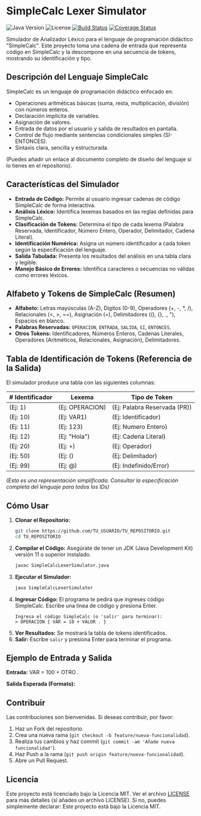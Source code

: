 # SimpleCalc Lexer Simulator

![Java Version](https://img.shields.io/badge/Java-11+-blue.svg)
![License](https://img.shields.io/badge/License-MIT-green.svg)
[![Build Status](https://img.shields.io/badge/Build-Passing-brightgreen.svg)](#) <!-- Reemplazar con tu badge de build real -->
[![Coverage Status](https://img.shields.io/badge/Coverage-N/A-lightgrey.svg)](#) <!-- Reemplazar con tu badge de coverage real -->

Simulador de Analizador Léxico para el lenguaje de programación didáctico "SimpleCalc". Este proyecto toma una cadena de entrada que representa código en SimpleCalc y la descompone en una secuencia de tokens, mostrando su identificación y tipo.

## Descripción del Lenguaje SimpleCalc

SimpleCalc es un lenguaje de programación didáctico enfocado en:
*   Operaciones aritméticas básicas (suma, resta, multiplicación, división) con números enteros.
*   Declaración implícita de variables.
*   Asignación de valores.
*   Entrada de datos por el usuario y salida de resultados en pantalla.
*   Control de flujo mediante sentencias condicionales simples (SI-ENTONCES).
*   Sintaxis clara, sencilla y estructurada.

(Puedes añadir un enlace al documento completo de diseño del lenguaje si lo tienes en el repositorio).

## Características del Simulador

*   **Entrada de Código:** Permite al usuario ingresar cadenas de código SimpleCalc de forma interactiva.
*   **Análisis Léxico:** Identifica lexemas basados en las reglas definidas para SimpleCalc.
*   **Clasificación de Tokens:** Determina el tipo de cada lexema (Palabra Reservada, Identificador, Número Entero, Operador, Delimitador, Cadena Literal).
*   **Identificación Numérica:** Asigna un número identificador a cada token según la especificación del lenguaje.
*   **Salida Tabulada:** Presenta los resultados del análisis en una tabla clara y legible.
*   **Manejo Básico de Errores:** Identifica caracteres o secuencias no válidas como errores léxicos.

## Alfabeto y Tokens de SimpleCalc (Resumen)

*   **Alfabeto:** Letras mayúsculas (A-Z), Dígitos (0-9), Operadores (+, -, \*, /), Relacionales (<, >, ==), Asignación (=), Delimitadores ((), {}, ., "), Espacios en blanco.
*   **Palabras Reservadas:** `OPERACION`, `ENTRADA`, `SALIDA`, `SI`, `ENTONCES`.
*   **Otros Tokens:** Identificadores, Números Enteros, Cadenas Literales, Operadores (Aritméticos, Relacionales, Asignación), Delimitadores.

## Tabla de Identificación de Tokens (Referencia de la Salida)

El simulador produce una tabla con las siguientes columnas:

| # Identificador | Lexema               | Tipo de Token             |
|-----------------|----------------------|---------------------------|
| (Ej: 1)         | (Ej: OPERACION)      | (Ej: Palabra Reservada (PR))|
| (Ej: 10)        | (Ej: VAR1)           | (Ej: Identificador)       |
| (Ej: 11)        | (Ej: 123)            | (Ej: Numero Entero)       |
| (Ej: 12)        | (Ej: "Hola")         | (Ej: Cadena Literal)      |
| (Ej: 20)        | (Ej: +)              | (Ej: Operador)            |
| (Ej: 50)        | (Ej: ()              | (Ej: Delimitador)         |
| (Ej: 99)        | (Ej: @)              | (Ej: Indefinido/Error)    |

*(Esta es una representación simplificada. Consultar la especificación completa del lenguaje para todos los IDs)*

## Cómo Usar

1.  **Clonar el Repositorio:**
    ```bash
    git clone https://github.com/TU_USUARIO/TU_REPOSITORIO.git
    cd TU_REPOSITORIO
    ```
2.  **Compilar el Código:**
    Asegúrate de tener un JDK (Java Development Kit) versión 11 o superior instalado.
    ```bash
    javac SimpleCalcLexerSimulator.java
    ```
3.  **Ejecutar el Simulador:**
    ```bash
    java SimpleCalcLexerSimulator
    ```
4.  **Ingresar Código:**
    El programa te pedirá que ingreses código SimpleCalc. Escribe una línea de código y presiona Enter.
    ```
    Ingresa el código SimpleCalc (o 'salir' para terminar):
    > OPERACION { VAR = 10 + VALOR . }
    ```
5.  **Ver Resultados:**
    Se mostrará la tabla de tokens identificados.
6.  **Salir:**
    Escribe `salir` y presiona Enter para terminar el programa.

## Ejemplo de Entrada y Salida

**Entrada:**
VAR = 100 + OTRO .

**Salida Esperada (Formato):**

## Contribuir

Las contribuciones son bienvenidas. Si deseas contribuir, por favor:
1.  Haz un Fork del repositorio.
2.  Crea una nueva rama (`git checkout -b feature/nueva-funcionalidad`).
3.  Realiza tus cambios y haz commit (`git commit -am 'Añade nueva funcionalidad'`).
4.  Haz Push a la rama (`git push origin feature/nueva-funcionalidad`).
5.  Abre un Pull Request.

## Licencia

Este proyecto está licenciado bajo la Licencia MIT. Ver el archivo [LICENSE](LICENSE) para más detalles (si añades un archivo LICENSE). Si no, puedes simplemente declarar:
Este proyecto está bajo la Licencia MIT.
